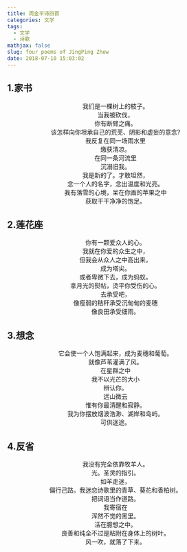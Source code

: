 ```yaml
---
title: 周金平诗四首
categories: 文学
tags:
  - 文学
  - 诗歌
mathjax: false
slug: four poems of JingPing Zhow
date: 2018-07-10 15:03:02
---
```


## 1.家书
<center>

我们是一棵树上的枝子。<br>
当我被砍伐，<br>
你有断臂之痛。<br>
该怎样向你坦承自己的荒芜、阴影和虚妄的意念?<br>
我反复在同一场雨水里<br>
缴获清凉。<br>
在同一条河流里<br>
沉溺旧我。<br>
我是新的了。才敢坦然，<br>
念一个人的名字，念出温度和光亮。<br>
我有落雪的心境，呆在你画的苹果之中<br>
获取干干净净的饱足。<br>

</center>

## 2.莲花座
<center>

你有一颗爱众人的心。<br>
我就在你爱的众生之中，<br>
但我会从众人之中高出来，<br>
成为塔尖。<br>
或者卑微下去，成为蚂蚁。<br>
拿月光的熨帖，烫平你受伤的心。<br>
去承受吧，<br>
像瘦弱的秸秆承受沉甸甸的麦穗<br>
像良田承受细雨。<br>
</center>

## 3.想念
<center>

它会使一个人饱满起来，成为麦穗和葡萄。<br>
就像芦苇灌满了风。<br>
在星群之中<br>
我不以光芒的大小<br>
辨认你。<br>
远山微云<br>
惟有你最清醒和寂静。<br>
我为你摆放烟波浩渺、湖岸和岛屿。<br>
可供迷途。<br>
</center>

## 4.反省
<center>

我没有完全依靠牧羊人。<br>
光。圣灵的指引。<br>
如羊走迷，<br>
偏行己路。我迷恋诗歌里的青草、葵花和香柏树。<br>
把词语当作道路。<br>
我寄宿在<br>
浑然不觉的黑里。<br>
活在臆想之中。<br>
良善和纯全不过是粘附在身体上的树叶。<br>
风一吹，就落了下来。<br>
</center>
